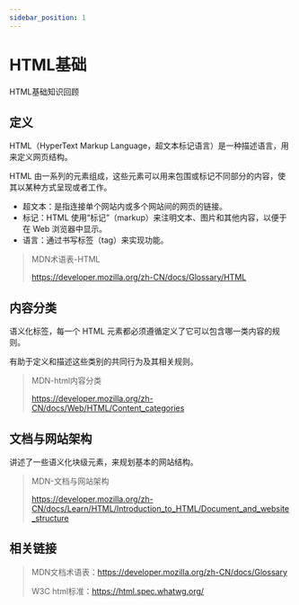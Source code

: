 ```yaml
---
sidebar_position: 1
---
```


# HTML基础

HTML基础知识回顾

## 定义

HTML（HyperText Markup Language，超文本标记语言）是一种描述语言，用来定义网页结构。

HTML 由一系列的元素组成，这些元素可以用来包围或标记不同部分的内容，使其以某种方式呈现或者工作。

- 超文本：是指连接单个网站内或多个网站间的网页的链接。
- 标记：HTML 使用“标记”（markup）来注明文本、图片和其他内容，以便于在 Web 浏览器中显示。
- 语言：通过书写标签（tag）来实现功能。

> MDN术语表-HTML
>
> https://developer.mozilla.org/zh-CN/docs/Glossary/HTML



## 内容分类

语义化标签，每一个 HTML 元素都必须遵循定义了它可以包含哪一类内容的规则。

有助于定义和描述这些类别的共同行为及其相关规则。

> MDN-html内容分类
>
> https://developer.mozilla.org/zh-CN/docs/Web/HTML/Content_categories



## 文档与网站架构

讲述了一些语义化块级元素，来规划基本的网站结构。

> MDN-文档与网站架构
>
> https://developer.mozilla.org/zh-CN/docs/Learn/HTML/Introduction_to_HTML/Document_and_website_structure



## 相关链接

> MDN文档术语表：https://developer.mozilla.org/zh-CN/docs/Glossary
>
> W3C html标准：https://html.spec.whatwg.org/

